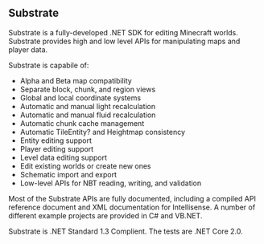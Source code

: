 Substrate
---------

Substrate is a fully-developed .NET SDK for editing Minecraft worlds. Substrate
provides high and low level APIs for manipulating maps and player data.

Substrate is capabile of:

- Alpha and Beta map compatibility
- Separate block, chunk, and region views
- Global and local coordinate systems
- Automatic and manual light recalculation
- Automatic and manual fluid recalculation
- Automatic chunk cache management
- Automatic TileEntity? and Heightmap consistency
- Entity editing support
- Player editing support
- Level data editing support
- Edit existing worlds or create new ones
- Schematic import and export
- Low-level APIs for NBT reading, writing, and validation 

Most of the Substrate APIs are fully documented, including a compiled API 
reference document and XML documentation for Intellisense. A number of 
different example projects are provided in C# and VB.NET.

Substrate is .NET Standard 1.3 Complient. The tests are .NET Core 2.0.